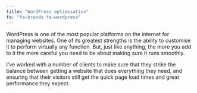```yaml
---
title: "WordPress optimisation"
fa: "fa-brands fa-wordpress"
---
```


WordPress is one of the most popular platforms on the internet for managing websites. One of its greatest strengths is the ability to customise it to perform virtually any function. But, just like anything, the more you add to it the more careful you need to be about making sure it runs smoothly.

I've worked with a number of clients to make sure that they strike the balance between getting a website that does everything they need, and ensuring that their visitors still get the quick page load times and great performance they expect.
